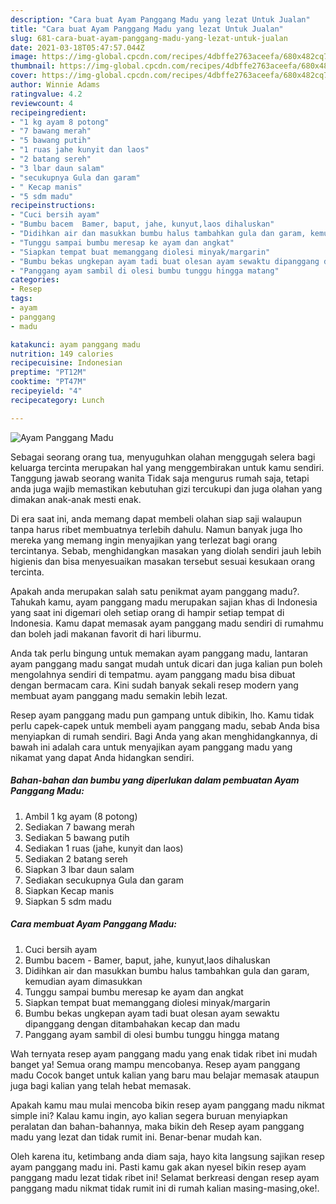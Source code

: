 ```yaml
---
description: "Cara buat Ayam Panggang Madu yang lezat Untuk Jualan"
title: "Cara buat Ayam Panggang Madu yang lezat Untuk Jualan"
slug: 681-cara-buat-ayam-panggang-madu-yang-lezat-untuk-jualan
date: 2021-03-18T05:47:57.044Z
image: https://img-global.cpcdn.com/recipes/4dbffe2763aceefa/680x482cq70/ayam-panggang-madu-foto-resep-utama.jpg
thumbnail: https://img-global.cpcdn.com/recipes/4dbffe2763aceefa/680x482cq70/ayam-panggang-madu-foto-resep-utama.jpg
cover: https://img-global.cpcdn.com/recipes/4dbffe2763aceefa/680x482cq70/ayam-panggang-madu-foto-resep-utama.jpg
author: Winnie Adams
ratingvalue: 4.2
reviewcount: 4
recipeingredient:
- "1 kg ayam 8 potong"
- "7 bawang merah"
- "5 bawang putih"
- "1 ruas jahe kunyit dan laos"
- "2 batang sereh"
- "3 lbar daun salam"
- "secukupnya Gula dan garam"
- " Kecap manis"
- "5 sdm madu"
recipeinstructions:
- "Cuci bersih ayam"
- "Bumbu bacem  Bamer, baput, jahe, kunyut,laos dihaluskan"
- "Didihkan air dan masukkan bumbu halus tambahkan gula dan garam, kemudian ayam dimasukkan"
- "Tunggu sampai bumbu meresap ke ayam dan angkat"
- "Siapkan tempat buat memanggang diolesi minyak/margarin"
- "Bumbu bekas ungkepan ayam tadi buat olesan ayam sewaktu dipanggang dengan ditambahakan kecap dan madu"
- "Panggang ayam sambil di olesi bumbu tunggu hingga matang"
categories:
- Resep
tags:
- ayam
- panggang
- madu

katakunci: ayam panggang madu 
nutrition: 149 calories
recipecuisine: Indonesian
preptime: "PT12M"
cooktime: "PT47M"
recipeyield: "4"
recipecategory: Lunch

---
```



![Ayam Panggang Madu](https://img-global.cpcdn.com/recipes/4dbffe2763aceefa/680x482cq70/ayam-panggang-madu-foto-resep-utama.jpg)

Sebagai seorang orang tua, menyuguhkan olahan menggugah selera bagi keluarga tercinta merupakan hal yang menggembirakan untuk kamu sendiri. Tanggung jawab seorang  wanita Tidak saja mengurus rumah saja, tetapi anda juga wajib memastikan kebutuhan gizi tercukupi dan juga olahan yang dimakan anak-anak mesti enak.

Di era  saat ini, anda memang dapat membeli olahan siap saji walaupun tanpa harus ribet membuatnya terlebih dahulu. Namun banyak juga lho mereka yang memang ingin menyajikan yang terlezat bagi orang tercintanya. Sebab, menghidangkan masakan yang diolah sendiri jauh lebih higienis dan bisa menyesuaikan masakan tersebut sesuai kesukaan orang tercinta. 



Apakah anda merupakan salah satu penikmat ayam panggang madu?. Tahukah kamu, ayam panggang madu merupakan sajian khas di Indonesia yang saat ini digemari oleh setiap orang di hampir setiap tempat di Indonesia. Kamu dapat memasak ayam panggang madu sendiri di rumahmu dan boleh jadi makanan favorit di hari liburmu.

Anda tak perlu bingung untuk memakan ayam panggang madu, lantaran ayam panggang madu sangat mudah untuk dicari dan juga kalian pun boleh mengolahnya sendiri di tempatmu. ayam panggang madu bisa dibuat dengan bermacam cara. Kini sudah banyak sekali resep modern yang membuat ayam panggang madu semakin lebih lezat.

Resep ayam panggang madu pun gampang untuk dibikin, lho. Kamu tidak perlu capek-capek untuk membeli ayam panggang madu, sebab Anda bisa menyiapkan di rumah sendiri. Bagi Anda yang akan menghidangkannya, di bawah ini adalah cara untuk menyajikan ayam panggang madu yang nikamat yang dapat Anda hidangkan sendiri.

<!--inarticleads1-->

##### Bahan-bahan dan bumbu yang diperlukan dalam pembuatan Ayam Panggang Madu:

1. Ambil 1 kg ayam (8 potong)
1. Sediakan 7 bawang merah
1. Sediakan 5 bawang putih
1. Sediakan 1 ruas (jahe, kunyit dan laos)
1. Sediakan 2 batang sereh
1. Siapkan 3 lbar daun salam
1. Sediakan secukupnya Gula dan garam
1. Siapkan  Kecap manis
1. Siapkan 5 sdm madu




<!--inarticleads2-->

##### Cara membuat Ayam Panggang Madu:

1. Cuci bersih ayam
1. Bumbu bacem  - Bamer, baput, jahe, kunyut,laos dihaluskan
1. Didihkan air dan masukkan bumbu halus tambahkan gula dan garam, kemudian ayam dimasukkan
1. Tunggu sampai bumbu meresap ke ayam dan angkat
1. Siapkan tempat buat memanggang diolesi minyak/margarin
1. Bumbu bekas ungkepan ayam tadi buat olesan ayam sewaktu dipanggang dengan ditambahakan kecap dan madu
1. Panggang ayam sambil di olesi bumbu tunggu hingga matang




Wah ternyata resep ayam panggang madu yang enak tidak ribet ini mudah banget ya! Semua orang mampu mencobanya. Resep ayam panggang madu Cocok banget untuk kalian yang baru mau belajar memasak ataupun juga bagi kalian yang telah hebat memasak.

Apakah kamu mau mulai mencoba bikin resep ayam panggang madu nikmat simple ini? Kalau kamu ingin, ayo kalian segera buruan menyiapkan peralatan dan bahan-bahannya, maka bikin deh Resep ayam panggang madu yang lezat dan tidak rumit ini. Benar-benar mudah kan. 

Oleh karena itu, ketimbang anda diam saja, hayo kita langsung sajikan resep ayam panggang madu ini. Pasti kamu gak akan nyesel bikin resep ayam panggang madu lezat tidak ribet ini! Selamat berkreasi dengan resep ayam panggang madu nikmat tidak rumit ini di rumah kalian masing-masing,oke!.

